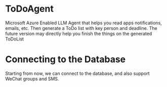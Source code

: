 # ToDoAgent
Microsoft Azure Enabled LLM Agent that helps you read apps notifications, emails, etc. Then generate a ToDo list with key person and deadline. The future version may directly help you finish the things on the generated ToDoList

# Connecting to the Database
Starting from now, we can connect to the database, and also support WeChat groups and SMS.